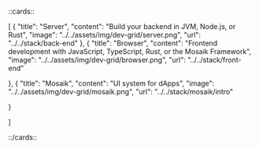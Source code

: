 ::cards::

[
  {
    "title": "Server",
    "content": "Build your backend in JVM, Node.js, or Rust",
    "image": "../../assets/img/dev-grid/server.png",
    "url": "../../stack/back-end"
  },
  {
    "title": "Browser",
    "content": "Frontend development with JavaScript, TypeScript, Rust, or the Mosaik Framework",
    "image": "../../assets/img/dev-grid/browser.png",
    "url": "../../stack/front-end"

  },
  {
    "title": "Mosaik",
    "content": "UI system for dApps",
    "image": "../../assets/img/dev-grid/mosaik.png",
    "url": "../../stack/mosaik/intro"

  }

]

::/cards::